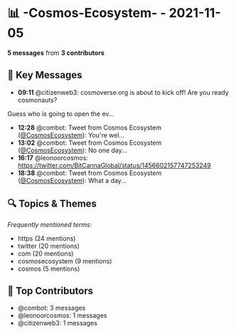# 📊 -Cosmos-Ecosystem- - 2021-11-05
**5 messages** from **3 contributors**

## 💬 Key Messages
- **09:11** @citizenweb3: cosmoverse.org is about to kick off! Are you ready cosmonauts?

Guess who is going to open the ev...
- **12:28** @combot: Tweet from Cosmos Ecosystem ([@CosmosEcosystem](https://twitter.com/CosmosEcosystem)):
You're wel...
- **13:02** @combot: Tweet from Cosmos Ecosystem ([@CosmosEcosystem](https://twitter.com/CosmosEcosystem)):
No one day...
- **16:17** @leonoorcosmos: https://twitter.com/BitCannaGlobal/status/1456602157747253249
- **18:38** @combot: Tweet from Cosmos Ecosystem ([@CosmosEcosystem](https://twitter.com/CosmosEcosystem)):
What a day...

## 🔍 Topics & Themes
*Frequently mentioned terms:*
- https (24 mentions)
- twitter (20 mentions)
- com (20 mentions)
- cosmosecosystem (9 mentions)
- cosmos (5 mentions)

## 👥 Top Contributors
- @combot: 3 messages
- @leonoorcosmos: 1 messages
- @citizenweb3: 1 messages